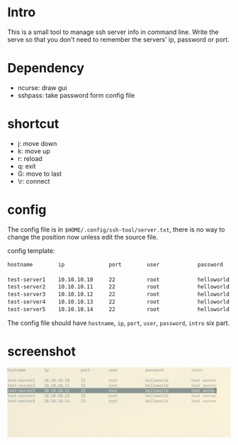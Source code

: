 # Intro

This is a small tool to manage ssh server info in command line. Write the serve
so that you don't need to remember the servers' ip, password or port.

# Dependency

* ncurse: draw gui
* sshpass: take password form config file

# shortcut

* j: move down
* k: move up
* r: reload
* q: exit
* G: move to last
* \r: connect

# config

The config file is in `$HOME/.config/ssh-tool/server.txt`, there is no way to change the position now unless edit the source file.

config template:

```txt
hostname        ip              port        user            password            intro 

test-server1    10.10.10.10     22          root            helloworld          test server
test-server2    10.10.10.11     22          root            helloworld          test server
test-server3    10.10.10.12     22          root            helloworld          test server
test-server4    10.10.10.13     22          root            helloworld          test server
test-server5    10.10.10.14     22          root            helloworld          test server
```

The config file should have `hostname`, `ip`, `port`, `user`, `password`, `intro` six part.

# screenshot

![screenshot](./img/screenshot.png)
